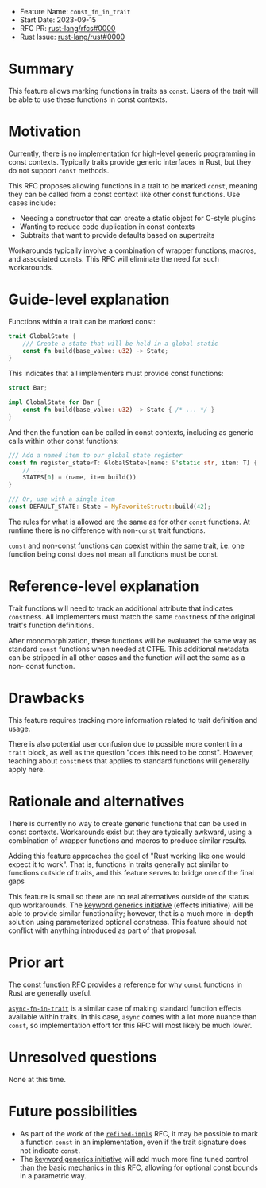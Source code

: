 - Feature Name: `const_fn_in_trait`
- Start Date: 2023-09-15
- RFC PR: [rust-lang/rfcs#0000](https://github.com/rust-lang/rfcs/pull/0000)
- Rust Issue:
  [rust-lang/rust#0000](https://github.com/rust-lang/rust/issues/0000)

# Summary

[summary]: #summary

This feature allows marking functions in traits as `const`. Users of the trait
will be able to use these functions in const contexts.

# Motivation

[motivation]: #motivation

Currently, there is no implementation for high-level generic programming in
const contexts. Typically traits provide generic interfaces in Rust, but they do
not support `const` methods.

This RFC proposes allowing functions in a trait to be marked `const`, meaning
they can be called from a const context like other const functions. Use cases
include:

- Needing a constructor that can create a static object for C-style plugins
- Wanting to reduce code duplication in const contexts
- Subtraits that want to provide defaults based on supertraits

Workarounds typically involve a combination of wrapper functions, macros, and
associated consts. This RFC will eliminate the need for such workarounds.

# Guide-level explanation

[guide-level-explanation]: #guide-level-explanation

Functions within a trait can be marked const:

```rust
trait GlobalState {
    /// Create a state that will be held in a global static
    const fn build(base_value: u32) -> State;
}
```

This indicates that all implementers must provide const functions:

```rust
struct Bar;

impl GlobalState for Bar {
    const fn build(base_value: u32) -> State { /* ... */ }
}
```

And then the function can be called in const contexts, including as generic
calls within other const functions:

```rust
/// Add a named item to our global state register
const fn register_state<T: GlobalState>(name: &'static str, item: T) {
    // ...
    STATES[0] = (name, item.build())
}

/// Or, use with a single item
const DEFAULT_STATE: State = MyFavoriteStruct::build(42);
```

The rules for what is allowed are the same as for other `const` functions. At
runtime there is no difference with non-`const` trait functions.

`const` and non-const functions can coexist within the same trait, i.e. one
function being const does not mean all functions must be const.

# Reference-level explanation

[reference-level-explanation]: #reference-level-explanation

Trait functions will need to track an additional attribute that indicates
`const`ness. All implementers must match the same `const`ness of the original
trait's function definitions.

After monomorphization, these functions will be evaluated the same way as
standard `const` functions when needed at CTFE. This additional metadata can be
stripped in all other cases and the function will act the same as a non- const
function.

# Drawbacks

[drawbacks]: #drawbacks

This feature requires tracking more information related to trait definition and
usage.

There is also potential user confusion due to possible more content in a `trait`
block, as well as the question "does this need to be const". However, teaching
about `const`ness that applies to standard functions will generally apply here.

# Rationale and alternatives

[rationale-and-alternatives]: #rationale-and-alternatives

There is currently no way to create generic functions that can be used in const
contexts. Workarounds exist but they are typically awkward, using a combination
of wrapper functions and macros to produce similar results.

Adding this feature approaches the goal of "Rust working like one would expect
it to work". That is, functions in traits generally act similar to functions
outside of traits, and this feature serves to bridge one of the final gaps

This feature is small so there are no real alternatives outside of the status
quo workarounds. The [keyword generics initiative] (effects initiative) will be
able to provide similar functionality; however, that is a much more in-depth
solution using parameterized optional constness. This feature should not
conflict with anything introduced as part of that proposal.

# Prior art

[prior-art]: #prior-art

The [const function RFC](https://rust-lang.github.io/rfcs/0911-const-fn.html)
provides a reference for why `const` functions in Rust are generally useful.

[`async-fn-in-trait`] is a similar case of making standard function effects
available within traits. In this case, `async` comes with a lot more nuance than
`const`, so implementation effort for this RFC will most likely be much lower.

# Unresolved questions

[unresolved-questions]: #unresolved-questions

None at this time.

# Future possibilities

[future-possibilities]: #future-possibilities

- As part of the work of the [`refined-impls`] RFC, it may be possible to
  mark a function `const` in an implementation, even if the trait signature
  does not indicate `const`.
- The [keyword generics initiative] will add much more fine tuned control
  than the basic mechanics in this RFC, allowing for optional const bounds
  in a parametric way.

[keyword generics initiative]: https://github.com/rust-lang/keyword-generics-initiative
[`async-fn-in-trait`]: https://rust-lang.github.io/rfcs/3185-static-async-fn-in-trait.html
[`refined-impls`]: https://rust-lang.github.io/rfcs/3245-refined-impls.html

